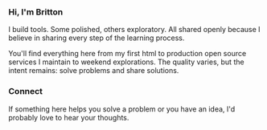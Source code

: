 ### Hi, I'm Britton

I build tools. Some polished, others exploratory. All shared openly because I believe in sharing every step of the learning process.

You'll find everything here from my first html to production open source services I maintain to weekend explorations. The quality varies, but the intent remains: solve problems and share solutions.

### Connect

If something here helps you solve a problem or you have an idea, I'd probably love to hear your thoughts.